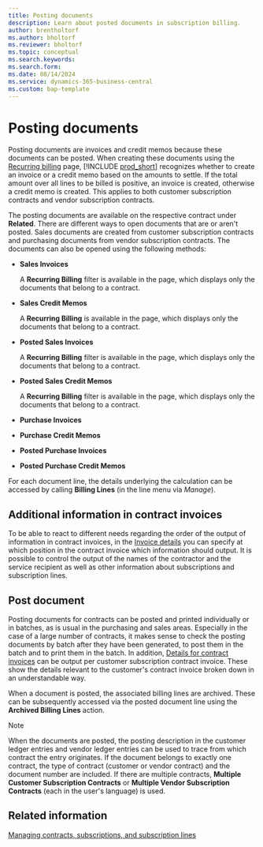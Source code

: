 ```yaml
---
title: Posting documents
description: Learn about posted documents in subscription billing.
author: brentholtorf
ms.author: bholtorf
ms.reviewer: bholtorf
ms.topic: conceptual
ms.search.keywords: 
ms.search.form: 
ms.date: 08/14/2024
ms.service: dynamics-365-business-central
ms.custom: bap-template
---
```

# Posting documents

Posting documents are invoices and credit memos because these documents can be posted. When creating these documents using the [Recurring billing](recurring-billing.md) page, [!INCLUDE [prod_short](../includes/prod_short.md)] recognizes whether to create an invoice or a credit memo based on the amounts to settle. If the total amount over all lines to be billed is positive, an invoice is created, otherwise a credit memo is created. This applies to both customer subscription contracts and vendor subscription contracts.

The posting documents are available on the respective contract under **Related**. There are different ways to open documents that are or aren't posted. Sales documents are created from customer subscription contracts and purchasing documents from vendor subscription contracts. The documents can also be opened using the following methods:

* **Sales Invoices**

   A **Recurring Billing** filter is available in the page, which displays only the documents that belong to a contract.
* **Sales Credit Memos** 

   A **Recurring Billing** is available in the page, which displays only the documents that belong to a contract.
* **Posted Sales Invoices** 

   A **Recurring Billing** filter is available in the page, which displays only the documents that belong to a contract.
* **Posted Sales Credit Memos**

   A **Recurring Billing** filter is available in the page, which displays only the documents that belong to a contract.
* **Purchase Invoices**
* **Purchase Credit Memos**
* **Posted Purchase Invoices**
* **Posted Purchase Credit Memos**

For each document line, the details underlying the calculation can be accessed by calling **Billing Lines** (in the line menu via *Manage*).

## Additional information in contract invoices

To be able to react to different needs regarding the order of the output of information in contract invoices, in the [Invoice details](setup/general.md#invoice-details) you can specify at which position in the contract invoice which information should output. It is possible to control the output of the names of the contractor and the service recipient as well as other information about subscriptions and subscription lines.

## Post document

Posting documents for contracts can be posted and printed individually or in batches, as is usual in the purchasing and sales areas. Especially in the case of a large number of contracts, it makes sense to check the posting documents by batch after they have been generated, to post them in the batch and to print them in the batch. In addition, [Details for contract invoices](working-with-contracts/customer-contracts.md#details-for-contract-invoices) can be output per customer subscription contract invoice. These show the details relevant to the customer's contract invoice broken down in an understandable way.

When a document is posted, the associated billing lines are archived. These can be subsequently accessed via the posted document line using the **Archived Billing Lines** action.

> [!NOTE]
> When the documents are posted, the posting description in the customer ledger entries and vendor ledger entries can be used to trace from which contract the entry originates. If the document belongs to exactly one contract, the type of contract (customer or vendor contract) and the document number are included. If there are multiple contracts, **Multiple Customer Subscription Contracts** or **Multiple Vendor Subscription Contracts** (each in the user's language) is used.

## Related information

[Managing contracts, subscriptions, and subscription lines](working-with-contracts/contracts-services-mgmt.md)